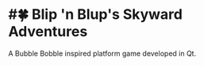 #:four_leaf_clover: Blip 'n Blup's Skyward Adventures
=========

A Bubble Bobble inspired platform game developed in Qt.
